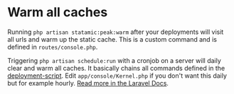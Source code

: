 # Warm all caches

Running `php artisan statamic:peak:warm` after your deployments will visit all urls and warm up the static cache. This is a custom command and is defined in `routes/console.php`. 

Triggering `php artisan schedule:run` with a cronjob on a server will daily clear and warm all caches. It basically chains all commands defined in the [deployment-script](#deployment-script). Edit `app/console/Kernel.php` if you don't want this daily but for example hourly. [Read more in the Laravel Docs](https://laravel.com/docs/master/scheduling).